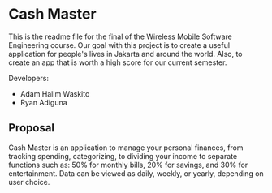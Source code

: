 # Cash Master

This is the readme file for the final of the Wireless Mobile Software Engineering course. Our goal with this project is to create a useful application for people's lives in Jakarta and around the world. Also, to create an app that is worth a high score for our current semester.

Developers:
* Adam Halim Waskito
* Ryan Adiguna

## Proposal

Cash Master is an application to manage your personal finances, from tracking spending, categorizing, to dividing your income to separate functions such as: 50% for monthly bills, 20% for savings, and 30% for entertainment. Data can be viewed as daily, weekly, or yearly, depending on user choice.
